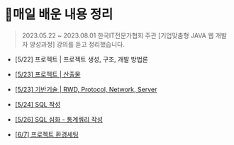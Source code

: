 # 💾매일 배운 내용 정리



> 2023.05.22 ~ 2023.08.01 한국IT전문가협회 주관 [기업맞춤형 JAVA 웹 개발자 양성과정]  강의를 듣고 정리했습니다.



- [5/22] 프로젝트 | 프로젝트 생성, 구조, 개발 방법론

- [[5/23] 프로젝트 | 산출물](notes/0523_PROJECT.md)

- [[5/23] 기반기술 | RWD, Protocol, Network, Server](notes/0523_BASE_TECH.md)

- [[5/24] SQL 작성](notes/0524_ANSI_SQL.md)

- [[5/26] SQL 심화 - 통계쿼리 작성](notes/0526_SQL_advanced.md)



- [[6/7] 프로젝트 환경세팅](notes/0607_SETTING.md)

